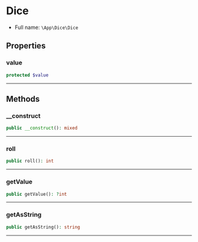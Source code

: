 
# Dice





* Full name: `\App\Dice\Dice` 



## Properties


### value



```php
protected $value
```






***

## Methods


### __construct



```php
public __construct(): mixed
```












***

### roll



```php
public roll(): int
```












***

### getValue



```php
public getValue(): ?int
```












***

### getAsString



```php
public getAsString(): string
```












***


